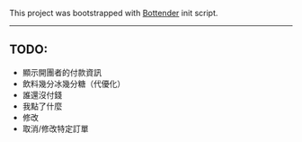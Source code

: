 This project was bootstrapped with
[Bottender](https://github.com/Yoctol/bottender) init script.

---

## TODO:
- 顯示開團者的付款資訊
- 飲料幾分冰幾分糖（代優化）
- 誰還沒付錢
- 我點了什麼
- 修改
- 取消/修改特定訂單
